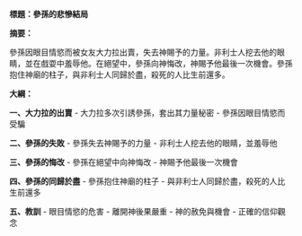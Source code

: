 **標題：參孫的悲慘結局**

**摘要：**

參孫因眼目情慾而被女友大力拉出賣，失去神賜予的力量。非利士人挖去他的眼睛，並在戲耍中羞辱他。在絕望中，參孫向神悔改，神賜予他最後一次機會。參孫抱住神廟的柱子，與非利士人同歸於盡，殺死的人比生前還多。

**大綱：**

**一、大力拉的出賣**
    - 大力拉多次引誘參孫，套出其力量秘密
    - 參孫因眼目情慾而受騙

**二、參孫的失敗**
    - 參孫失去神賜予的力量
    - 非利士人挖去他的眼睛，並羞辱他

**三、參孫的悔改**
    - 參孫在絕望中向神悔改
    - 神賜予他最後一次機會

**四、參孫的同歸於盡**
    - 參孫抱住神廟的柱子
    - 與非利士人同歸於盡，殺死的人比生前還多

**五、教訓**
    - 眼目情慾的危害
    - 離開神後果嚴重
    - 神的赦免與機會
    - 正確的信仰觀念